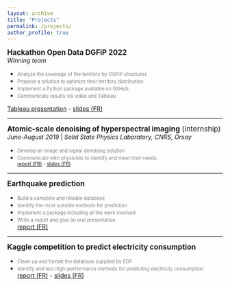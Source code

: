 ```yaml
---
layout: archive
title: "Projects"
permalink: /projects/
author_profile: true
---
```


<span style="font-size:1.2em; ">**Hackathon Open Data DGFiP 2022**</span>  
*Winning team*  
  - <span style="color:grey; font-size:0.8em; ">Analyze the coverage of the territory by DGFiP structures</span>  
  - <span style="color:grey; font-size:0.8em; ">Propose a solution to optimize their territory distribution</span>
  - <span style="color:grey; font-size:0.8em; ">Implement a Python package available on GitHub</span>
  - <span style="color:grey; font-size:0.8em; ">Communicate results via video and Tableau</span>

[Tableau presentation](https://public.tableau.com/shared/GWRPYTN2D?:display_count=n&:origin=viz_share_link) - [slides (FR)](../files/slides_dgfip.pdf)

***

<span style="font-size:1.2em; ">**Atomic-scale denoising of hyperspectral imaging** (internship)</span>  
*June-August 2019* | *Solid State Physics Laboratory, CNRS, Orsay*  
  - <span style="color:grey; font-size:0.8em; ">Develop an image and signal denoising solution
  - <span style="color:grey; font-size:0.8em; ">Communicate with physicists to identify and meet their needs  
[report (FR)](../files/rapport_images.pdf) - [slides (FR)](../files/diapos_images.pdf)

***

<span style="font-size:1.2em; ">**Earthquake prediction**</span>  
  - <span style="color:grey; font-size:0.8em; ">Build a complete and reliable database</span>
  - <span style="color:grey; font-size:0.8em; ">Identify the most suitable methods for prediction</span>
  - <span style="color:grey; font-size:0.8em; ">Implement a package including all the work involved</span>
  - <span style="color:grey; font-size:0.8em; ">Write a report and give an oral presentation</span>  
[report (FR)](../files/seismes_rapport.pdf)

***

<span style="font-size:1.2em; ">**Kaggle competition to predict electricity consumption**</span>
  - <span style="color:grey; font-size:0.8em; ">Clean up and format the database supplied by EDF</span>
  - <span style="color:grey; font-size:0.8em; ">Identify and test high-performance methods for predicting electricity consumption</span>  
[report (FR)](../files/kaggle_rapport.html) - [slides (FR)](../files/diapos_kaggle.pdf)
